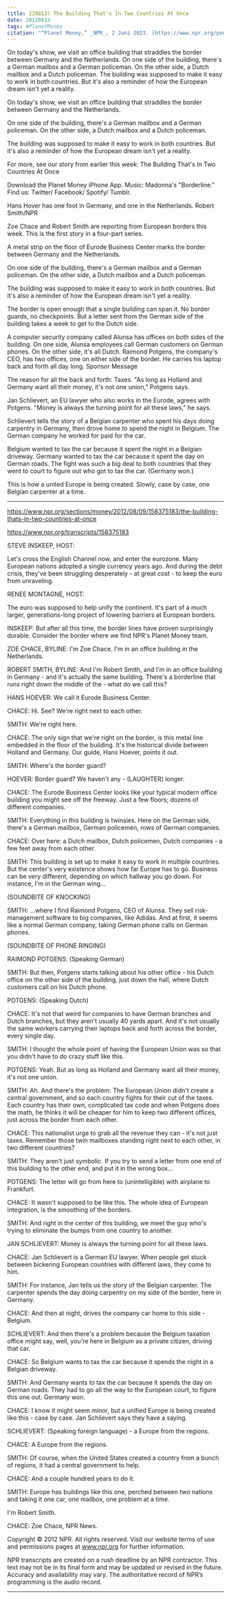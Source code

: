 ```yaml
---
title: 120813) The Building That's In Two Countries At Once
date: 20120813
tags: #PlanetMoney
citation: "“Planet Money,” _NPR_, 2 Juni 2023. [https://www.npr.org/podcasts/510289/planet-money](https://www.npr.org/podcasts/510289/planet-money) (diakses 4 Juni 2023)."
---
```


On today's show, we visit an office building that straddles the border between Germany and the Netherlands. On one side of the building, there's a German mailbox and a German policeman. On the other side, a Dutch mailbox and a Dutch policeman. The building was supposed to make it easy to work in both countries. But it's also a reminder of how the European dream isn't yet a reality.

On today's show, we visit an office building that straddles the border between Germany and the Netherlands.

On one side of the building, there's a German mailbox and a German policeman. On the other side, a Dutch mailbox and a Dutch policeman.

The building was supposed to make it easy to work in both countries. But it's also a reminder of how the European dream isn't yet a reality.

For more, see our story from earlier this week: The Building That's In Two Countries At Once

Download the Planet Money iPhone App. Music: Madonna's "Borderline." Find us: Twitter/ Facebook/ Spotify/ Tumblr.



Hans Hover has one foot in Germany, and one in the Netherlands.
Robert Smith/NPR

Zoe Chace and Robert Smith are reporting from European borders this week. This is the first story in a four-part series.

A metal strip on the floor of Eurode Business Center marks the border between Germany and the Netherlands.

On one side of the building, there's a German mailbox and a German policeman. On the other side, a Dutch mailbox and a Dutch policeman.

The building was supposed to make it easy to work in both countries. But it's also a reminder of how the European dream isn't yet a reality.

The border is open enough that a single building can span it. No border guards, no checkpoints. But a letter sent from the German side of the building takes a week to get to the Dutch side.

A computer security company called Alunsa has offices on both sides of the building. On one side, Alunsa employees call German customers on German phones. On the other side, it's all Dutch. Raimond Potgens, the company's CEO, has two offices, one on either side of the border. He carries his laptop back and forth all day long.
Sponsor Message

The reason for all the back and forth: Taxes. "As long as Holland and Germany want all their money, it's not one union," Potgens says.

Jan Schlievert, an EU lawyer who also works in the Eurode, agrees with Potgens. "Money is always the turning point for all these laws," he says.

Schlievert tells the story of a Belgian carpenter who spent his days doing carpentry in Germany, then drove home to spend the night in Belgium. The German company he worked for paid for the car.

Belgium wanted to tax the car because it spent the night in a Belgian driveway. Germany wanted to tax the car because it spent the day on German roads. The fight was such a big deal to both countries that they went to court to figure out who got to tax the car. (Germany won.)

This is how a united Europe is being created. Slowly, case by case, one Belgian carpenter at a time.

----

https://www.npr.org/sections/money/2012/08/09/158375183/the-building-thats-in-two-countries-at-once

https://www.npr.org/transcripts/158375183

STEVE INSKEEP, HOST:

Let's cross the English Channel now, and enter the eurozone. Many European nations adopted a single currency years ago. And during the debt crisis, they've been struggling desperately - at great cost - to keep the euro from unraveling.

RENEE MONTAGNE, HOST:

The euro was supposed to help unify the continent. It's part of a much larger, generations-long project of lowering barriers at European borders.

INSKEEP: But after all this time, the border lines have proven surprisingly durable. Consider the border where we find NPR's Planet Money team.

ZOE CHACE, BYLINE: I'm Zoe Chace. I'm in an office building in the Netherlands.

ROBERT SMITH, BYLINE: And I'm Robert Smith, and I'm in an office building in Germany - and it's actually the same building. There's a borderline that runs right down the middle of the - what do we call this?

HANS HOEVER: We call it Eurode Business Center.

CHACE: Hi. See? We're right next to each other.

SMITH: We're right here.

CHACE: The only sign that we're right on the border, is this metal line embedded in the floor of the building. It's the historical divide between Holland and Germany. Our guide, Hans Hoever, points it out.

SMITH: Where's the border guard?

HOEVER: Border guard? We haven't any - (LAUGHTER) longer.

CHACE: The Eurode Business Center looks like your typical modern office building you might see off the freeway. Just a few floors; dozens of different companies.

SMITH: Everything in this building is twinsies. Here on the German side, there's a German mailbox, German policemen, rows of German companies.

CHACE: Over here: a Dutch mailbox, Dutch policemen, Dutch companies - a few feet away from each other.

SMITH: This building is set up to make it easy to work in multiple countries. But the center's very existence shows how far Europe has to go. Business can be very different, depending on which hallway you go down. For instance, I'm in the German wing...

(SOUNDBITE OF KNOCKING)

SMITH: ...where I find Raimond Potgens, CEO of Alunsa. They sell risk-management software to big companies, like Adidas. And at first, it seems like a normal German company, taking German phone calls on German phones.

(SOUNDBITE OF PHONE RINGING)

RAIMOND POTGENS: (Speaking German)

SMITH: But then, Potgens starts talking about his other office - his Dutch office on the other side of the building, just down the hall, where Dutch customers call on his Dutch phone.

POTGENS: (Speaking Dutch)

CHACE: It's not that weird for companies to have German branches and Dutch branches, but they aren't usually 40 yards apart. And it's not usually the same workers carrying their laptops back and forth across the border, every single day.

SMITH: I thought the whole point of having the European Union was so that you didn't have to do crazy stuff like this.

POTGENS: Yeah. But as long as Holland and Germany want all their money, it's not one union.

SMITH: Ah. And there's the problem. The European Union didn't create a central government, and so each country fights for their cut of the taxes. Each country has their own, complicated tax code and when Potgens does the math, he thinks it will be cheaper for him to keep two different offices, just across the border from each other.

CHACE: This nationalist urge to grab all the revenue they can - it's not just taxes. Remember those twin mailboxes standing right next to each other, in two different countries?

SMITH: They aren't just symbolic. If you try to send a letter from one end of this building to the other end, and put it in the wrong box...

POTGENS: The letter will go from here to (unintelligible) with airplane to Frankfurt.

CHACE: It wasn't supposed to be like this. The whole idea of European integration, is the smoothing of the borders.

SMITH: And right in the center of this building, we meet the guy who's trying to eliminate the bumps from one country to another.

JAN SCHLIEVERT: Money is always the turning point for all these laws.

CHACE: Jan Schlievert is a German EU lawyer. When people get stuck between bickering European countries with different laws, they come to him.

SMITH: For instance, Jan tells us the story of the Belgian carpenter. The carpenter spends the day doing carpentry on my side of the border, here in Germany.

CHACE: And then at night, drives the company car home to this side - Belgium.

SCHLIEVERT: And then there's a problem because the Belgium taxation office might say, well, you're here in Belgium as a private citizen, driving that car.

CHACE: So Belgium wants to tax the car because it spends the night in a Belgian driveway.

SMITH: And Germany wants to tax the car because it spends the day on German roads. They had to go all the way to the European court, to figure this one out. Germany won.

CHACE: I know it might seem minor, but a unified Europe is being created like this - case by case. Jan Schlievert says they have a saying.

SCHLIEVERT: (Speaking foreign language) - a Europe from the regions.

CHACE: A Europe from the regions.

SMITH: Of course, when the United States created a country from a bunch of regions, it had a central government to help.

CHACE: And a couple hundred years to do it.

SMITH: Europe has buildings like this one, perched between two nations and taking it one car, one mailbox, one problem at a time.

I'm Robert Smith.

CHACE: Zoe Chace, NPR News.

Copyright © 2012 NPR. All rights reserved. Visit our website terms of use and permissions pages at www.npr.org for further information.

NPR transcripts are created on a rush deadline by an NPR contractor. This text may not be in its final form and may be updated or revised in the future. Accuracy and availability may vary. The authoritative record of NPR’s programming is the audio record.

----
